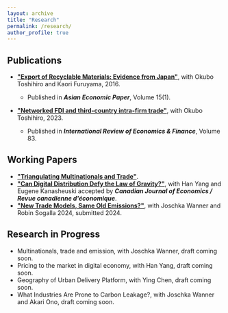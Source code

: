 ```yaml
---
layout: archive
title: "Research"
permalink: /research/
author_profile: true
---
```


## Publications

* [**"Export of Recyclable Materials: Evidence from Japan"**](https://doi.org/10.1162/ASEP_a_00414), with Okubo Toshihiro and Kaori Furuyama, 2016.
  * Published in ***Asian Economic Paper***, Volume 15(1). 

* [**"Networked FDI and third-country intra-firm trade"**](https://doi.org/10.1016/j.iref.2022.10.003), with Okubo Toshihiro, 2023.
  * Published in ***International Review of Economics & Finance***, Volume 83. 

## Working Papers

* [**"Triangulating Multinationals and Trade"**](http://yutawatabe.github.io/files/triangulation2023.pdf).
* [**"Can Digital Distribution Defy the Law of Gravity?"**](http://yutawatabe.github.io/files/Gravity_in_Steam2023.pdf), with Han Yang and Eugene Kanasheuski accepted by ***Canadian Journal of Economics / Revue canadienne d'économique***.
* [**"New Trade Models, Same Old Emissions?"**](http://yutawatabe.github.io/files/NTSOE.pdf), with Joschka Wanner and Robin Sogalla 2024, submitted 2024.
## Research in Progress

* Multinationals, trade and emission, with Joschka Wanner, draft coming soon.
* Pricing to the market in digital economy, with Han Yang, draft coming soon.
* Geography of Urban Delivery Platform, with Ying Chen, draft coming soon.
* What Industries Are Prone to Carbon Leakage?, with Joschka Wanner and Akari Ono, draft coming soon.
